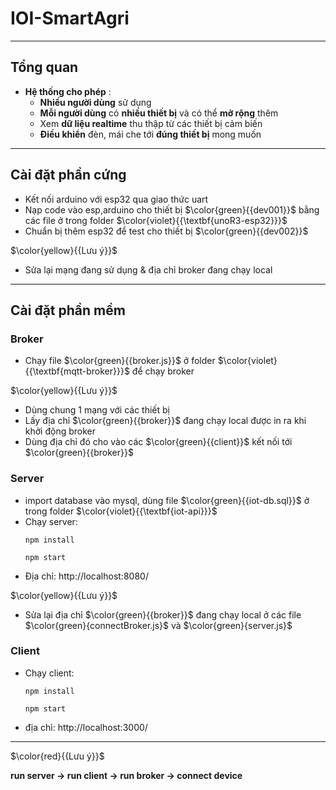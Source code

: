 # IOI-SmartAgri



---
## Tổng quan

-  **Hệ thống cho phép** :
   -  **Nhiều người dùng** sử dụng
   -  **Mỗi người dùng** có **nhiều thiết bị** và có thể **mở rộng** thêm
   -  Xem **dữ liệu realtime** thu thập từ các thiết bị cảm biến
   -  **Điều khiển** đèn, mái che tới **đúng thiết bị** mong muốn

---
## Cài đặt phần cứng
- Kết nối arduino với esp32 qua giao thức uart
- Nạp code vào esp,arduino cho thiết bị  $\color{green}{{dev001}}$ bằng các file ở trong folder $\color{violet}{{\textbf{unoR3-esp32}}}$
- Chuẩn bị thêm esp32 để test cho thiết bị $\color{green}{{dev002}}$

$\color{yellow}{{Lưu ý}}$
- Sửa lại mạng đang sử dụng & địa chỉ broker đang chạy local

---
## Cài đặt phần mềm
### Broker
- Chạy file $\color{green}{{broker.js}}$ ở folder $\color{violet}{{\textbf{mqtt-broker}}}$ để chạy broker

$\color{yellow}{{Lưu ý}}$
- Dùng chung 1 mạng với các thiết bị 
- Lấy địa chỉ $\color{green}{{broker}}$ đang chạy local được in ra khi khởi động broker 
- Dùng địa chỉ đó cho vào các $\color{green}{{client}}$ kết nối tới $\color{green}{{broker}}$
### Server
- import database vào mysql, dùng file $\color{green}{{iot-db.sql}}$ ở trong folder $\color{violet}{{\textbf{iot-api}}}$
- Chạy server:
  ```
  npm install
  ```
  ```
  npm start
  ```
- Địa chỉ: http://localhost:8080/
  
$\color{yellow}{{Lưu ý}}$
- Sửa lại địa chỉ $\color{green}{{broker}}$ đang chạy local ở các file $\color{green}{connectBroker.js}$ và $\color{green}{server.js}$

### Client
- Chạy client:
  ```
  npm install
  ```
  ```
  npm start
  ```
- địa chỉ: http://localhost:3000/
---
$\color{red}{{Lưu ý}}$

  **run server -> run client -> run broker -> connect device**


